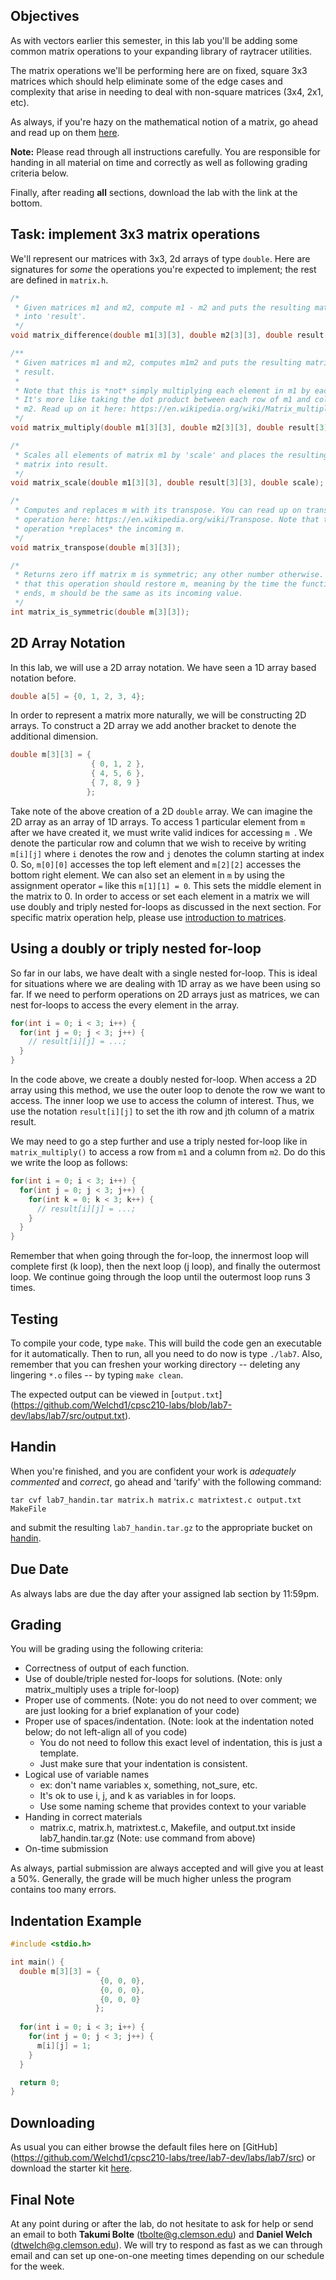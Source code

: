 ## Objectives

As with vectors earlier this semester, in this lab you'll be 
adding some common matrix operations to your expanding library of raytracer utilities. 

The matrix operations we'll be performing here are on fixed, square 3x3 matrices which
should help eliminate some of the edge cases and complexity that arise in needing to deal
with non-square matrices (3x4, 2x1, etc).

As always, if you're hazy on the mathematical notion of a matrix, go ahead and read up 
on them [here](https://github.com/Welchd1/cpsc210-labs/blob/lab7-dev/labs/lab7/matrices.pdf).

**Note:** Please read through all instructions carefully. You are responsible for handing in all material on time and correctly as well as following grading criteria below.

Finally, after reading **all** sections, download the lab with the link at the bottom.

## Task: implement 3x3 matrix operations

We'll represent our matrices with 3x3, 2d arrays of type `double`. Here are signatures
for *some* the operations you're expected to implement; the rest are defined in 
`matrix.h`.

```c
/*  
 * Given matrices m1 and m2, compute m1 - m2 and puts the resulting matrix
 * into 'result'.
 */
void matrix_difference(double m1[3][3], double m2[3][3], double result[3][3]);

/** 
 * Given matrices m1 and m2, computes m1m2 and puts the resulting matrix into 
 * result. 
 *  
 * Note that this is *not* simply multiplying each element in m1 by each in m2! 
 * It's more like taking the dot product between each row of m1 and column of 
 * m2. Read up on it here: https://en.wikipedia.org/wiki/Matrix_multiplication
 */
void matrix_multiply(double m1[3][3], double m2[3][3], double result[3][3]);

/* 
 * Scales all elements of matrix m1 by 'scale' and places the resulting 
 * matrix into result.
 */
void matrix_scale(double m1[3][3], double result[3][3], double scale);

/*
 * Computes and replaces m with its transpose. You can read up on transpose 
 * operation here: https://en.wikipedia.org/wiki/Transpose. Note that this 
 * operation *replaces* the incoming m.
 */
void matrix_transpose(double m[3][3]);

/*
 * Returns zero iff matrix m is symmetric; any other number otherwise. Note
 * that this operation should restore m, meaning by the time the function 
 * ends, m should be the same as its incoming value.
 */
int matrix_is_symmetric(double m[3][3]);
```

## 2D Array Notation

In this lab, we will use a 2D array notation. We have seen a 1D array based notation before.

```c
double a[5] = {0, 1, 2, 3, 4};
```

In order to represent a matrix more naturally, we will be constructing 2D arrays. To construct a 2D array we add another bracket to denote the additional dimension.

```c
double m[3][3] = {
                  { 0, 1, 2 },
                  { 4, 5, 6 },
                  { 7, 8, 9 }
                 };
```

Take note of the above creation of a 2D `double` array. We can imagine the 2D array as an array of 1D arrays. To access 1 particular element from `m` after we have created it, we must write valid indices for accessing `m `. We denote the particular row and column that we wish to receive by writing `m[i][j]` where `i` denotes the row and `j` denotes the column starting at index 0. So, `m[0][0]` accesses the top left element and `m[2][2]` accesses the bottom right element. We can also set an element in `m` by using the assignment operator `=` like this `m[1][1] = 0`. This sets the middle element in the matrix to 0. In order to access or set each element in a matrix we will use doubly and triply nested for-loops as discussed in the next section. For specific matrix operation help, please use [introduction to matrices](https://github.com/Welchd1/cpsc210-labs/blob/lab7-dev/labs/lab7/matrices.pdf).

## Using a doubly or triply nested for-loop

So far in our labs, we have dealt with a single nested for-loop. This is ideal for situations where we are dealing with 1D array as we have been using so far. If we need to perform operations on 2D arrays just as matrices, we can nest for-loops to access the every element in the array.

```c
for(int i = 0; i < 3; i++) {
  for(int j = 0; j < 3; j++) {
    // result[i][j] = ...;
  }
}
```
In the code above, we create a doubly nested for-loop. When access a 2D array using this method, we use the outer loop to denote the row we want to access. The inner loop we use to access the column of interest. Thus, we use the notation `result[i][j]` to set the ith row and jth column of a matrix result.

We may need to go a step further and use a triply nested for-loop like in `matrix_multiply()` to access a row from `m1` and a column from `m2`. Do do this we write the loop as follows:

```c
for(int i = 0; i < 3; i++) {
  for(int j = 0; j < 3; j++) {
    for(int k = 0; k < 3; k++) {
      // result[i][j] = ...;
    }
  }
}
```
Remember that when going through the for-loop, the innermost loop will complete first (k loop), then the next loop (j loop), and finally the outermost loop. We continue going through the loop until the outermost loop runs 3 times.

## Testing

To compile your code, type `make`. This will build the code gen an executable for it 
automatically. Then to run, all you need to do now is type `./lab7`. Also,
remember that you can freshen your working directory -- deleting any lingering
`*.o` files -- by typing `make clean`.

The expected output can be viewed in [`output.txt`]
(https://github.com/Welchd1/cpsc210-labs/blob/lab7-dev/labs/lab7/src/output.txt).

## Handin

When you're finished, and you are confident your work is *adequately commented* and 
*correct*, go ahead and 'tarify' with the following command:

```
tar cvf lab7_handin.tar matrix.h matrix.c matrixtest.c output.txt MakeFile
```

and submit the resulting `lab7_handin.tar.gz` to the appropriate bucket on 
[handin](https://handin.cs.clemson.edu/courses/).

## Due Date

As always labs are due the day after your assigned lab section by 11:59pm.

## Grading

You will be grading using the following criteria:

* Correctness of output of each function.
* Use of double/triple nested for-loops for solutions. (Note: only matrix_multiply uses a triple for-loop)
* Proper use of comments. (Note: you do not need to over comment; we are just looking for a brief explanation of your code)
* Proper use of spaces/indentation. (Note: look at the indentation noted below; do not left-align all of you code)
  * You do not need to follow this exact level of indentation, this is just a template.
  * Just make sure that your indentation is consistent.
* Logical use of variable names
  * ex: don't name variables x, something, not_sure, etc.
  * It's ok to use i, j, and k as variables in for loops.
  * Use some naming scheme that provides context to your variable
* Handing in correct materials
  * matrix.c, matrix.h, matrixtest.c, Makefile, and output.txt inside lab7_handin.tar.gz (Note: use command from above)
* On-time submission

As always, partial submission are always accepted and will give you at least a 50%. Generally, the grade will be much higher unless the program contains too many errors.

## Indentation Example

```c
#include <stdio.h>

int main() {
  double m[3][3] = {
                    {0, 0, 0},
                    {0, 0, 0},
                    {0, 0, 0}
                   };
  
  for(int i = 0; i < 3; i++) {
    for(int j = 0; j < 3; j++) {
      m[i][j] = 1;
    }
  }

  return 0;
}
```

## Downloading

As usual you can either browse the default files here on [GitHub]
(https://github.com/Welchd1/cpsc210-labs/tree/lab7-dev/labs/lab7/src) or download the 
starter kit [here]().

## Final Note

At any point during or after the lab, do not hesitate to ask for help or send an email to both **Takumi Bolte** (tbolte@g.clemson.edu) and **Daniel Welch** (dtwelch@g.clemson.edu). We will try to respond as fast as we can through email and can set up one-on-one meeting times depending on our schedule for the week.

